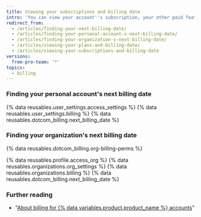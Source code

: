 ```yaml
---
title: Viewing your subscriptions and billing date
intro: 'You can view your account''s subscription, your other paid features and products, and your next billing date in your account''s billing settings.'
redirect_from:
  - /articles/finding-your-next-billing-date/
  - /articles/finding-your-personal-account-s-next-billing-date/
  - /articles/finding-your-organization-s-next-billing-date/
  - /articles/viewing-your-plans-and-billing-date/
  - /articles/viewing-your-subscriptions-and-billing-date
versions:
  free-pro-team: '*'
topics:
  - billing
---
```


### Finding your personal account's next billing date

{% data reusables.user_settings.access_settings %}
{% data reusables.user_settings.billing %}
{% data reusables.dotcom_billing.next_billing_date %}

### Finding your organization's next billing date

{% data reusables.dotcom_billing.org-billing-perms %}

{% data reusables.profile.access_org %}
{% data reusables.organizations.org_settings %}
{% data reusables.organizations.billing %}
{% data reusables.dotcom_billing.next_billing_date %}

### Further reading

- "[About billing for {% data variables.product.product_name %} accounts](/articles/about-billing-for-github-accounts)"
